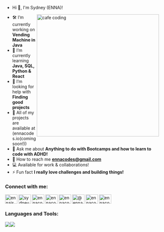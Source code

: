 -  Hi 👋, I'm Sydney (ENNA)!
<img align="right" alt="cafe coding" width="400" src="https://i.pinimg.com/originals/c4/90/ca/c490ca0a25bc300089e784e635ff465f.gif">

- 🛠 I’m currently working on **Vending Machine in Java**
- 🌱 I’m currently learning **Java, SQL, Python & React**
- 🤝 I’m looking for help with **Finding good projects**
- 🔮 All of my projects are available at (ennacodes.io(coming soon!))
- 💬 Ask me about **Anything to do with Bootcamps and how to learn to code with ADHD!**
- 📩 How to reach me **ennacodes@gmail.com**
- 💻 Available for work & collaborations! 
- ⚡ Fun fact **I really love challenges and building things!**

<h3 align="left">Connect with me:</h3>
<p align="left">
<a href="https://twitter.com/ennaisms" target="blank"><img align="center" src="https://raw.githubusercontent.com/rahuldkjain/github-profile-readme-generator/master/src/images/icons/Social/twitter.svg" alt="ennaisms" height="30" width="40" /></a>
<a href="https://linkedin.com/in/sydneyschmachtenberger" target="blank"><img align="center" src="https://raw.githubusercontent.com/rahuldkjain/github-profile-readme-generator/master/src/images/icons/Social/linked-in-alt.svg" alt="sydneyschmachtenberger" height="30" width="40" /></a>
<a href="https://instagram.com/ennacodes" target="blank"><img align="center" src="https://raw.githubusercontent.com/rahuldkjain/github-profile-readme-generator/master/src/images/icons/Social/instagram.svg" alt="ennacodes" height="30" width="40" /></a>
<a href="https://dribbble.com/ennacodes" target="blank"><img align="center" src="https://raw.githubusercontent.com/rahuldkjain/github-profile-readme-generator/master/src/images/icons/Social/dribbble.svg" alt="ennacodes" height="30" width="40" /></a>
<a href="https://www.behance.net/ennacodes" target="blank"><img align="center" src="https://raw.githubusercontent.com/rahuldkjain/github-profile-readme-generator/master/src/images/icons/Social/behance.svg" alt="ennacodes" height="30" width="40" /></a>
<a href="https://medium.com/@ennacodes" target="blank"><img align="center" src="https://raw.githubusercontent.com/rahuldkjain/github-profile-readme-generator/master/src/images/icons/Social/medium.svg" alt="@ennacodes" height="30" width="40" /></a>
<a href="https://www.hackerrank.com/ennacodes" target="blank"><img align="center" src="https://raw.githubusercontent.com/rahuldkjain/github-profile-readme-generator/master/src/images/icons/Social/hackerrank.svg" alt="ennacodes" height="30" width="40" /></a>
<a href="https://www.leetcode.com/ennacodes" target="blank"><img align="center" src="https://raw.githubusercontent.com/rahuldkjain/github-profile-readme-generator/master/src/images/icons/Social/leet-code.svg" alt="ennacodes" height="30" width="40" /></a>
</p>

<h3 align="left">Languages and Tools:</h3>
<img align ="column" src="https://img.shields.io/badge/Codecademy-FFF0E5?style=for-the-badge&logo=codecademy&logoColor=1F243A" /><img align ="column" src="https://img.shields.io/badge/Adobe%20XD-470137?style=for-the-badge&logo=Adobe%20XD&logoColor=#FF61F6" />

<!---
sydneyschmach/sydneyschmach is a ✨ special ✨ repository because its `README.md` (this file) appears on your GitHub profile.
You can click the Preview link to take a look at your changes.
--->
